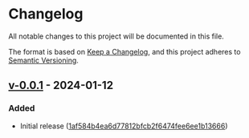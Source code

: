 # Changelog

All notable changes to this project will be documented in this file.

The format is based on [Keep a Changelog](https://keepachangelog.com/en/1.0.0/),
and this project adheres to [Semantic Versioning](https://semver.org/spec/v2.0.0.html).

## [v-0.0.1](https://github.com/ansible/product-demos/-/tree/v-0.0.1) - 2024-01-12

### Added

- Initial release  ([1af584b4ea6d77812bfcb2f6474fee6ee1b13666](https://github.com/ansible/product-demos/-/commit/1af584b4ea6d77812bfcb2f6474fee6ee1b13666))
